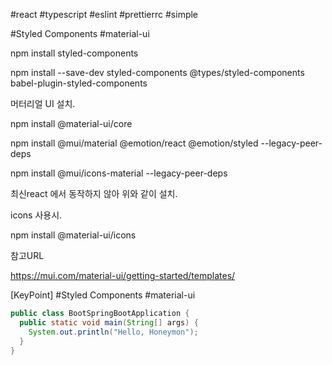 #react
#typescript
#eslint
#prettierrc
#simple

#Styled Components
#material-ui

npm install styled-components

npm install --save-dev styled-components @types/styled-components babel-plugin-styled-components

머터리얼 UI 설치.

npm install @material-ui/core

npm install @mui/material @emotion/react @emotion/styled --legacy-peer-deps

npm install @mui/icons-material --legacy-peer-deps

최신react 에서 동작하지 않아 위와 같이 설치.

icons 사용시.

npm install @material-ui/icons

참고URL

https://mui.com/material-ui/getting-started/templates/

[KeyPoint]
#Styled Components
#material-ui

```java
public class BootSpringBootApplication {
  public static void main(String[] args) {
    System.out.println("Hello, Honeymon");
  }
}
```

